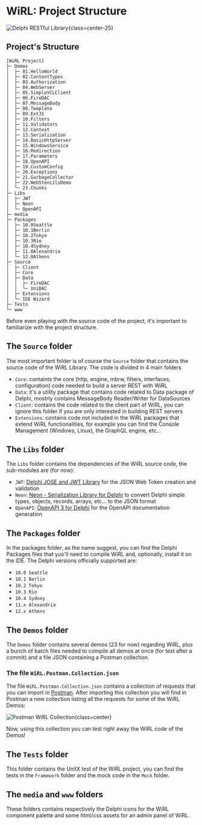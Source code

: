 # WiRL: Project Structure

![Delphi RESTful Library](/logo.png){class=center-25}

## Project's Structure

```
[WiRL Project]
├─ Demos
│  ├─ 01.HelloWorld
│  ├─ 02.ContentTypes
│  ├─ 03.Authorization
│  ├─ 04.WebServer
│  ├─ 05.SimpleVCLClient
│  ├─ 06.FireDAC
│  ├─ 07.MessageBody
│  ├─ 08.Template
│  ├─ 09.ExtJS
│  ├─ 10.Filters
│  ├─ 11.Validators
│  ├─ 12.Context
│  ├─ 13.Serialization
│  ├─ 14.BasicHttpServer
│  ├─ 15.WindowsService
│  ├─ 16.Redirection
│  ├─ 17.Parameters
│  ├─ 18.OpenAPI
│  ├─ 19.CustomConfig
│  ├─ 20.Exceptions
│  ├─ 21.GarbageCollector
│  ├─ 22.WebStencilsDemo
│  └─ 23.Chunks
├─ Libs
│  ├─ JWT
│  ├─ Neon
│  └─ OpenAPI
├─ media
├─ Packages
│  ├─ 10.0Seattle
│  ├─ 10.1Berlin
│  ├─ 10.2Tokyo
│  ├─ 10.3Rio
│  ├─ 10.4Sydney
│  ├─ 11.0Alexandria
│  └─ 12.0Athens
├─ Source
│  ├─ Client
│  ├─ Core
│  ├─ Data
│  │  ├─ FireDAC
│  │  └─ UniDAC
│  ├─ Extensions
│  └─ IDE Wizard
├─ Tests
└─ www
```

Before even playing with the source code of the project, it's important to familiarize with the project structure.

## The `Source` folder

The most important folder is of course the `Source` folder that contains the source code of the WiRL Library. The code is divided in 4 main folders

- `Core`: containts the core (http, engine, mbrw, filters, interfaces, configuration) code needed to build a server REST with WiRL
- `Data`: it's a utility package that contains code related to Data package of Delphi, mostrly contains MessageBody Reader/Writer for DataSources
- `Client`: contains the code related to the client part of WiRL, you can ignore this folder if you are only interested in building REST servers
- `Extensions`: contains code not included in the WiRL packages that extend WiRL functionalities, for example you can find the Console Management (Windows, Linux), the GraphQL engine, etc...

## The `Libs` folder

The `Libs` folder contains the dependencies of the WiRL source code, the sub-modules are (for now):

- `JWT`: [Delphi JOSE and JWT Library](https://github.com/paolo-rossi/delphi-jose-jwt) for the JSON Web Token creation and validation
- `Neon`: [Neon - Serialization Library for Delphi](https://github.com/paolo-rossi/delphi-neon) to convert Delphi simple types, objects, records, arrays, etc... to the JSON format
- `OpenAPI`: [OpenAPI 3 for Delphi](https://github.com/paolo-rossi/OpenAPI-Delphi) for the OpenAPI documentation generation


## The `Packages` folder

In the packages folder, as the name suggest, you can find the Delphi Packages files that yuo'll need to compile  WiRL and, optionally, install it on the IDE. The Delphi versions officially supported are:

- `10.0 Seattle`
- `10.1 Berlin`
- `10.2 Tokyo`
- `10.3 Rio`
- `10.4 Sydney`
- `11.x Alexandria`
- `12.x Athens`

## The `Demos` folder

The `Demos` folder contains several demos (23 for now) regarding WiRL, plus a bunch of batch files needed to compile all demos at once (for test after a commit) and a file JSON containing a Postman collection.

### The file `WiRL.Postman.Collection.json`

The file `WiRL.Postman.Collection.json` contains a collection of requests that you can import in [Postman](https://www.postman.com/). After importing this collection you will find in Postman a new collection listing all the requests for some of the WiRL Demos:

![Postman WiRL Collection](/postman-collection.png){class=center}

Now, using this collection you can test right away the WiRL code of the Demos!

## The `Tests` folder

This folder contains the UnitX test of the WiRL project, you can find the tests in the `Framework` folder and the mock code in the `Mock` folder.

## The `media` and `www` folders

These folders contains respectively the Delphi icons for the WiRL component palette and some html/css assets for an admin panel of WiRL.
